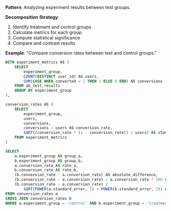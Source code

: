 **Pattern**: Analyzing experiment results between test groups.

**Decomposition Strategy**:

1. Identify treatment and control groups
2. Calculate metrics for each group
3. Compute statistical significance
4. Compare and contrast results

**Example**: "Compare conversion rates between test and control groups."

```SQL
WITH experiment_metrics AS (
    SELECT
        experiment_group,
        COUNT(DISTINCT user_id) AS users,
        SUM(CASE WHEN converted = 1 THEN 1 ELSE 0 END) AS conversions
    FROM ab_test_results
    GROUP BY experiment_group
),

conversion_rates AS (
    SELECT
        experiment_group,
        users,
        conversions,
        conversions / users AS conversion_rate,
        SQRT((conversion_rate * (1 - conversion_rate)) / users) AS standard_error
    FROM experiment_metrics
)

SELECT
    a.experiment_group AS group_a,
    b.experiment_group AS group_b,
    a.conversion_rate AS rate_a,
    b.conversion_rate AS rate_b,
    (b.conversion_rate - a.conversion_rate) AS absolute_difference,
    (b.conversion_rate - a.conversion_rate) / a.conversion_rate * 100 AS percent_difference,
    (b.conversion_rate - a.conversion_rate) /
        SQRT(POWER(a.standard_error, 2) + POWER(b.standard_error, 2)) AS z_score
FROM conversion_rates a
CROSS JOIN conversion_rates b
WHERE a.experiment_group = 'control' AND b.experiment_group = 'treatment';
```
